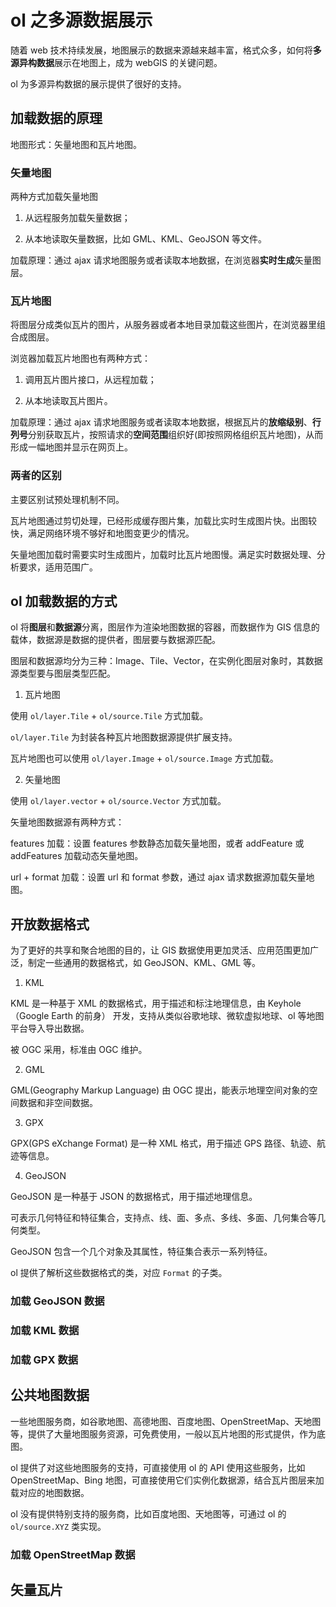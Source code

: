 # ol 之多源数据展示

随着 web 技术持续发展，地图展示的数据来源越来越丰富，格式众多，如何将**多源异构数据**展示在地图上，成为 webGIS 的关键问题。

ol 为多源异构数据的展示提供了很好的支持。

## 加载数据的原理

地图形式：矢量地图和瓦片地图。

### 矢量地图

两种方式加载矢量地图

1. 从远程服务加载矢量数据；

2. 从本地读取矢量数据，比如 GML、KML、GeoJSON 等文件。

加载原理：通过 ajax 请求地图服务或者读取本地数据，在浏览器**实时生成**矢量图层。

### 瓦片地图

将图层分成类似瓦片的图片，从服务器或者本地目录加载这些图片，在浏览器里组合成图层。

浏览器加载瓦片地图也有两种方式：

1. 调用瓦片图片接口，从远程加载；

2. 从本地读取瓦片图片。

加载原理：通过 ajax 请求地图服务或者读取本地数据，根据瓦片的**放缩级别**、**行列号**分别获取瓦片，按照请求的**空间范围**组织好(即按照网格组织瓦片地图)，从而形成一幅地图并显示在网页上。

### 两者的区别

主要区别试预处理机制不同。

瓦片地图通过剪切处理，已经形成缓存图片集，加载比实时生成图片快。出图较快，满足网络环境不够好和地图变更少的情况。

矢量地图加载时需要实时生成图片，加载时比瓦片地图慢。满足实时数据处理、分析要求，适用范围广。

## ol 加载数据的方式

ol 将**图层**和**数据源**分离，图层作为渲染地图数据的容器，而数据作为 GIS 信息的载体，数据源是数据的提供者，图层要与数据源匹配。

图层和数据源均分为三种：Image、Tile、Vector，在实例化图层对象时，其数据源类型要与图层类型匹配。

1. 瓦片地图

使用 `ol/layer.Tile` + `ol/source.Tile` 方式加载。

`ol/layer.Tile` 为封装各种瓦片地图数据源提供扩展支持。

<!-- TODO 如何扩展 -->

瓦片地图也可以使用 `ol/layer.Image` + `ol/source.Image` 方式加载。

2. 矢量地图

使用 `ol/layer.vector` + `ol/source.Vector` 方式加载。

矢量地图数据源有两种方式：

features 加载：设置 features 参数静态加载矢量地图，或者 addFeature 或 addFeatures 加载动态矢量地图。

url + format 加载：设置 url 和 format 参数，通过 ajax 请求数据源加载矢量地图。

## 开放数据格式

为了更好的共享和聚合地图的目的，让 GIS 数据使用更加灵活、应用范围更加广泛，制定一些通用的数据格式，如 GeoJSON、KML、GML 等。

1. KML

KML 是一种基于 XML 的数据格式，用于描述和标注地理信息，由 Keyhole （Google Earth 的前身） 开发，支持从类似谷歌地球、微软虚拟地球、ol 等地图平台导入导出数据。

被 OGC 采用，标准由 OGC 维护。

2. GML

GML(Geography Markup Language) 由 OGC 提出，能表示地理空间对象的空间数据和非空间数据。

3. GPX

GPX(GPS eXchange Format) 是一种 XML 格式，用于描述 GPS 路径、轨迹、航迹等信息。

4. GeoJSON

GeoJSON 是一种基于 JSON 的数据格式，用于描述地理信息。

可表示几何特征和特征集合，支持点、线、面、多点、多线、多面、几何集合等几何类型。

GeoJSON 包含一个几个对象及其属性，特征集合表示一系列特征。

ol 提供了解析这些数据格式的类，对应 `Format` 的子类。

### 加载 GeoJSON 数据

<!-- TODO 5.3.1 -->

### 加载 KML 数据

<!-- TODO 5.3.2 -->

### 加载 GPX 数据

<!-- TODO 5.3.3 -->

## 公共地图数据

一些地图服务商，如谷歌地图、高德地图、百度地图、OpenStreetMap、天地图等，提供了大量地图服务资源，可免费使用，一般以瓦片地图的形式提供，作为底图。

ol 提供了对这些地图服务的支持，可直接使用 ol 的 API 使用这些服务，比如 OpenStreetMap、Bing 地图，可直接使用它们实例化数据源，结合瓦片图层来加载对应的地图数据。

ol 没有提供特别支持的服务商，比如百度地图、天地图等，可通过 ol 的 `ol/source.XYZ` 类实现。

### 加载 OpenStreetMap 数据

<!-- TODO 5.4.1 -->

## 矢量瓦片

<!-- 5.5 -->
